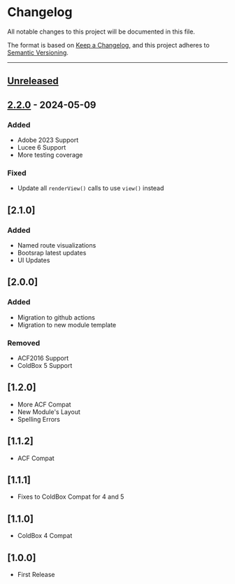 # Changelog

All notable changes to this project will be documented in this file.

The format is based on [Keep a Changelog](https://keepachangelog.com/en/1.0.0/),
and this project adheres to [Semantic Versioning](https://semver.org/spec/v2.0.0.html).

* * *

## [Unreleased]

## [2.2.0] - 2024-05-09

### Added

- Adobe 2023 Support
- Lucee 6 Support
- More testing coverage

### Fixed

- Update all `renderView()` calls to use `view()` instead

## [2.1.0]

### Added

- Named route visualizations
- Bootsrap latest updates
- UI Updates

## [2.0.0]

### Added

- Migration to github actions
- Migration to new module template

### Removed

- ACF2016 Support
- ColdBox 5 Support

## [1.2.0]

- More ACF Compat
- New Module's Layout
- Spelling Errors

## [1.1.2]

- ACF Compat

## [1.1.1]

- Fixes to ColdBox Compat for 4 and 5

## [1.1.0]

- ColdBox 4 Compat

## [1.0.0]

- First Release

[Unreleased]: https://github.com/coldbox-modules/route-visualizer/compare/v2.2.0...HEAD

[2.2.0]: https://github.com/coldbox-modules/route-visualizer/compare/588d98d21e1f5893ff0baf83ed9001127a48e8ab...v2.2.0
